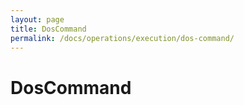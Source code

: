 ```yaml
---
layout: page
title: DosCommand
permalink: /docs/operations/execution/dos-command/
---
```


DosCommand
==========